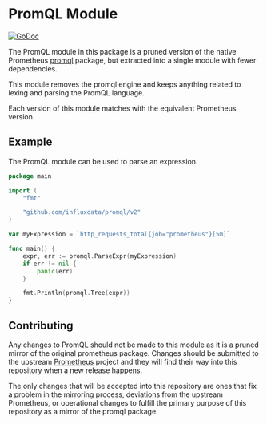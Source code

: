 # PromQL Module

[![GoDoc](https://godoc.org/github.com/influxdata/promql?status.svg)](http://godoc.org/github.com/influxdata/promql)

The PromQL module in this package is a pruned version of the native Prometheus [promql](https://github.com/prometheus/prometheus/tree/master/promql) package, but extracted into a single module with fewer dependencies.

This module removes the promql engine and keeps anything related to lexing and parsing the PromQL language.

Each version of this module matches with the equivalent Prometheus version.

## Example

The PromQL module can be used to parse an expression.

```go
package main

import (
    "fmt"

    "github.com/influxdata/promql/v2"
)

var myExpression = `http_requests_total{job="prometheus"}[5m]`

func main() {
    expr, err := promql.ParseExpr(myExpression)
    if err != nil {
        panic(err)
    }

    fmt.Println(promql.Tree(expr))
}
```

## Contributing

Any changes to PromQL should not be made to this module as it is a pruned mirror of the original prometheus package. Changes should be submitted to the upstream [Prometheus](https://github.com/prometheus/prometheus) project and they will find their way into this repository when a new release happens.

The only changes that will be accepted into this repository are ones that fix a problem in the mirroring process, deviations from the upstream Prometheus, or operational changes to fulfill the primary purpose of this repository as a mirror of the promql package.
